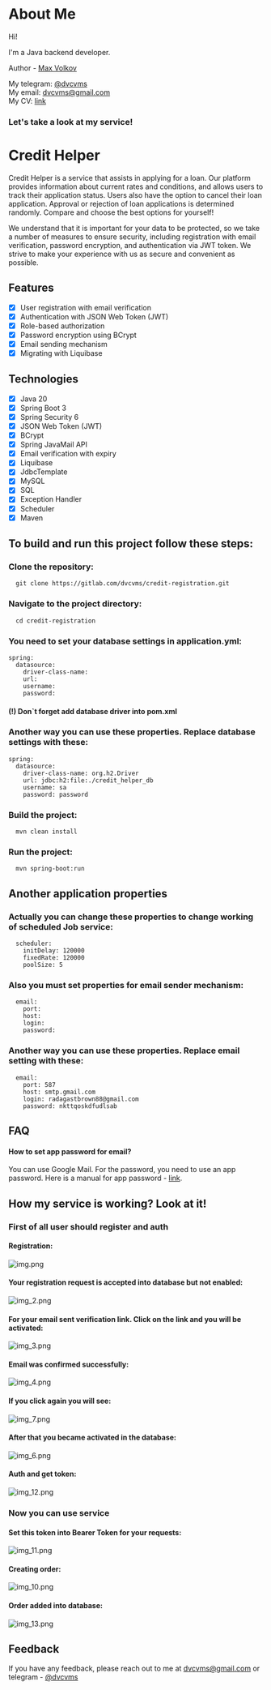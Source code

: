 # About Me

Hi!

I'm a Java backend developer.

Author - [Max Volkov](https://github.com/dvcvms)

My telegram: [@dvcvms](https://t.me/dvcvms)  
My email: dvcvms@gmail.com  
My CV: [link](https://drive.google.com/drive/folders/1KBKpWRn6xVJ4qnieDHj1ZdPkLpuxLJQX?usp=share_link)

### Let's take a look at my service!

# Credit Helper

Credit Helper is a service that assists in applying for a loan. Our platform provides information about current rates
and conditions, and allows users to track their application status. Users also have the option to cancel their loan
application. Approval or rejection of loan applications is determined randomly. Compare and choose the best options for
yourself!

We understand that it is important for your data to be protected, so we take a number of measures to ensure security,
including registration with email verification, password encryption, and authentication via JWT token. We strive to make
your experience with us as secure and convenient as possible.

## Features

- [x] User registration with email verification
- [x] Authentication with JSON Web Token (JWT)
- [x] Role-based authorization
- [x] Password encryption using BCrypt
- [x] Email sending mechanism
- [x] Migrating with Liquibase

## Technologies

- [x] Java 20
- [x] Spring Boot 3
- [x] Spring Security 6
- [x] JSON Web Token (JWT)
- [x] BCrypt
- [x] Spring JavaMail API
- [x] Email verification with expiry
- [x] Liquibase
- [x] JdbcTemplate
- [x] MySQL
- [x] SQL
- [x] Exception Handler
- [x] Scheduler
- [x] Maven

## To build and run this project follow these steps:

### Clone the repository:

```
  git clone https://gitlab.com/dvcvms/credit-registration.git
```

### Navigate to the project directory:

```
  cd credit-registration
```

### You need to set your database settings in application.yml:

```
spring:
  datasource:
    driver-class-name:
    url:
    username:
    password:
```

#### (!) Don`t forget add database driver into pom.xml

### Another way you can use these properties. Replace database settings with these:

```
spring:
  datasource:
    driver-class-name: org.h2.Driver
    url: jdbc:h2:file:./credit_helper_db
    username: sa
    password: password
```

### Build the project:

```
  mvn clean install
```

### Run the project:

```
  mvn spring-boot:run
```

## Another application properties

### Actually you can change these properties to change working of scheduled Job service:

```
  scheduler:
    initDelay: 120000
    fixedRate: 120000
    poolSize: 5
```

### Also you must set properties for email sender mechanism:

```
  email:
    port:
    host:
    login:
    password:
```

### Another way you can use these properties. Replace email setting with these:

```
  email:
    port: 587
    host: smtp.gmail.com
    login: radagastbrown88@gmail.com
    password: nkttqoskdfudlsab
```

## FAQ

#### How to set app password for email?

You can use Google Mail. For the password, you need to use an app password. Here is a manual for app
password - [link](https://support.google.com/mail/answer/185833?hl=en-GB).

## How my service is working? Look at it!

### First of all user should register and auth

#### Registration:

![img.png](assets/img.png)

#### Your registration request is accepted into database but not enabled:

![img_2.png](assets/img_2.png)

#### For your email sent verification link. Click on the link and you will be activated:

![img_3.png](assets/img_3.png)

#### Email was confirmed successfully:

![img_4.png](assets/img_4.png)

#### If you click again you will see:

![img_7.png](assets/img_7.png)

#### After that you became activated in the database:

![img_6.png](assets/img_6.png)

#### Auth and get token:

![img_12.png](assets/img_12.png)

### Now you can use service

#### Set this token into Bearer Token for your requests:

![img_11.png](assets/img_11.png)

#### Creating order:

![img_10.png](assets/img_10.png)

#### Order added into database:

![img_13.png](assets/img_13.png)

## Feedback

If you have any feedback, please reach out to me at dvcvms@gmail.com or telegram - [@dvcvms](https://t.me/dvcvms)  

